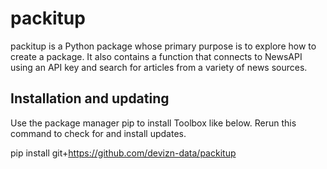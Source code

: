 # packitup

packitup is a Python package whose primary purpose is to explore how to create a package. It also contains a function that connects to NewsAPI using an API key and search for articles from a variety of news sources. 

## Installation and updating
Use the package manager pip to install Toolbox like below. Rerun this command to check for and install updates.

pip install git+https://github.com/devizn-data/packitup
